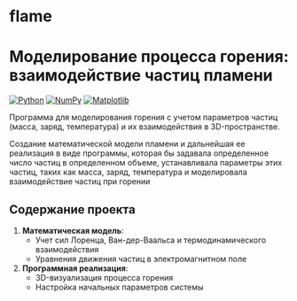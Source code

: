 # flame
# Моделирование процесса горения: взаимодействие частиц пламени

[![Python](https://img.shields.io/badge/Python-3.8%2B-blue)](https://www.python.org/)
[![NumPy](https://img.shields.io/badge/NumPy-1.22%2B-orange)](https://numpy.org/)
[![Matplotlib](https://img.shields.io/badge/Matplotlib-3.5%2B-green)](https://matplotlib.org/)

Программа для моделирования горения с учетом параметров частиц (масса, заряд, температура) и их взаимодействия в 3D-пространстве.

Создание математической модели пламени и дальнейшая ее реализация в виде программы, которая бы задавала определенное число частиц в определенном объеме, устанавливала параметры этих частиц, таких как масса, заряд, температура и моделировала взаимодействие частиц при горении

## Содержание проекта
1. **Математическая модель**:
   - Учет сил Лоренца, Ван-дер-Ваальса и термодинамического взаимодействия
   - Уравнения движения частиц в электромагнитном поле
2. **Программная реализация**:
   - 3D-визуализация процесса горения
   - Настройка начальных параметров системы


